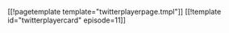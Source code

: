 [[!pagetemplate template="twitterplayerpage.tmpl"]]
[[!template id="twitterplayercard" episode=11]]
